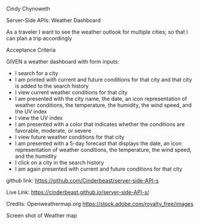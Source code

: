 Cindy Chynoweth

Server-Side APIs: Weather Dashboard

As a traveler I want to see the weather outlook for multiple cities; so that I can plan a trip accordingly

Acceptance Criteria

GIVEN a weather dashboard with form inputs:
- I search for a city
- I am printed with current and future conditions for that city and that city is added to the search history
- I view current weather conditions for that city
- I am presented with the city name, the date, an icon representation of weather conditions, the temperature, the humidity, the wind speed, and the UV index
- I view the UV index
- I am presented with a color that indicates whether the conditions are favorable, moderate, or severe
- I view future weather conditions for that city
- I am presented with a 5-day forecast that displays the date, an icon representation of weather conditions, the temperature, the wind speed, and the humidity
- I click on a city in the search history
- I am again presented with current and future conditions for that city

github link:
https://github.com/Cinderbeast/server-side-API-s

Live Link: 
https://cinderbeast.github.io/server-side-API-s/

Credits:
Openweathermap.org
https://stock.adobe.com/royalty_free/images


Screen shot of Weather map
